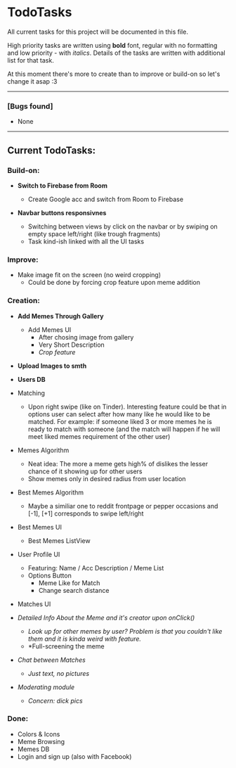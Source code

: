 # TodoTasks
All current tasks for this project will be documented in this file.

High priority tasks are written using **bold** font, regular with no formatting and low priority - with *italics*. Details of the tasks are written with additional list for that task.

At this moment there's more to create than to improve or build-on so let's change it asap :3

___________________________________

### [Bugs found]
- None

___________________________________

## Current TodoTasks:

### Build-on:
- **Switch to Firebase from Room**
	- Create Google acc and switch from Room to Firebase

- **Navbar buttons responsivnes**
	- Switching between views by click on the navbar or by swiping on empty space left/right (like trough fragments)
	- Task kind-ish linked with all the UI tasks

### Improve:
- Make image fit on the screen (no weird cropping)
	- Could be done by forcing crop feature upon meme addition

### Creation:
- **Add Memes Through Gallery**
	- Add Memes UI
		- After chosing image from gallery
		- Very Short Description
		- *Crop feature*
		
- **Upload Images to smth**
- **Users DB**
- Matching
	- Upon right swipe (like on Tinder). Interesting feature could be that in options user can select after how many like he would like to be matched. For example: if someone liked 3 or more memes he is ready to match with someone (and the match will happen if he will meet liked memes requirement of the other user)
- Memes Algorithm
	- Neat idea: The more a meme gets high% of dislikes the lesser chance of it showing up for other users 
	- Show memes only in desired radius from user location
- Best Memes Algorithm
	- Maybe a similiar one to reddit frontpage or pepper occasions and [-1], [+1] corresponds to swipe left/right
- Best Memes UI
	- Best Memes ListView
- User Profile UI
	- Featuring: Name / Acc Description / Meme List
	- Options Button
		- Meme Like for Match
		- Change search distance
- Matches UI
- *Detailed Info About the Meme and it's creator upon onClick()*
	- *Look up for other memes by user? Problem is that you couldn't like them and it is kinda weird with <more than one like needed to match> feature.*
	- *Full-screening the meme
- *Chat between Matches*
	- *Just text, no pictures*
- *Moderating module*
	- *Concern: dick pics*

### Done:
- Colors & Icons
- Meme Browsing
- Memes DB
- Login and sign up (also with Facebook)
